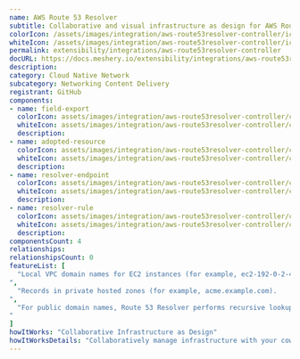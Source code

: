 ```yaml
---
name: AWS Route 53 Resolver
subtitle: Collaborative and visual infrastructure as design for AWS Route 53 Resolver
colorIcon: /assets/images/integration/aws-route53resolver-controller/icons/color/aws-route53resolver-controller-color.svg
whiteIcon: /assets/images/integration/aws-route53resolver-controller/icons/white/aws-route53resolver-controller-white.svg
permalink: extensibility/integrations/aws-route53resolver-controller
docURL: https://docs.meshery.io/extensibility/integrations/aws-route53resolver-controller
description: 
category: Cloud Native Network
subcategory: Networking Content Delivery
registrant: GitHub
components: 
- name: field-export
  colorIcon: assets/images/integration/aws-route53resolver-controller/components/field-export/icons/color/field-export-color.svg
  whiteIcon: assets/images/integration/aws-route53resolver-controller/components/field-export/icons/white/field-export-white.svg
  description: 
- name: adopted-resource
  colorIcon: assets/images/integration/aws-route53resolver-controller/components/adopted-resource/icons/color/adopted-resource-color.svg
  whiteIcon: assets/images/integration/aws-route53resolver-controller/components/adopted-resource/icons/white/adopted-resource-white.svg
  description: 
- name: resolver-endpoint
  colorIcon: assets/images/integration/aws-route53resolver-controller/components/resolver-endpoint/icons/color/resolver-endpoint-color.svg
  whiteIcon: assets/images/integration/aws-route53resolver-controller/components/resolver-endpoint/icons/white/resolver-endpoint-white.svg
  description: 
- name: resolver-rule
  colorIcon: assets/images/integration/aws-route53resolver-controller/components/resolver-rule/icons/color/resolver-rule-color.svg
  whiteIcon: assets/images/integration/aws-route53resolver-controller/components/resolver-rule/icons/white/resolver-rule-white.svg
  description: 
componentsCount: 4
relationships: 
relationshipsCount: 0
featureList: [
  "Local VPC domain names for EC2 instances (for example, ec2-192-0-2-44.compute-1.amazonaws.com).
",
  "Records in private hosted zones (for example, acme.example.com).
",
  "For public domain names, Route 53 Resolver performs recursive lookups against public name servers on the internet.
"
]
howItWorks: "Collaborative Infrastructure as Design"
howItWorksDetails: "Collaboratively manage infrastructure with your coworkers synchronously sharing the same designs."
---
```

